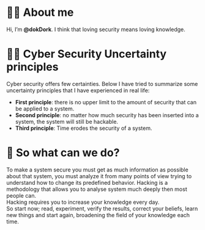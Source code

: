 # 👨‍💻 About me
Hi, I’m **@dokDork**.
I think that loving security means loving knowledge.

# 🏴‍☠️ Cyber Security Uncertainty principles
Cyber security offers few certainties. Below I have tried to summarize some uncertainty principles that I have experienced in real life:  
+ **First principle**: there is no upper limit to the amount of security that can be applied to a system.
+ **Second principle**: no matter how much security has been inserted into a system, the system will still be hackable.
+ **Third principle**: Time erodes the security of a system.

# 📖 So what can we do?
To make a system secure you must get as much information as possible about that system, you must analyze it from many points of view trying to understand how to change its predefined behavior.
Hacking is a methodology that allows you to analyse system much deeply then most people can.  
Hacking requires you to increase your knowledge every day.  
So start now; read, experiment, verify the results, correct your beliefs, learn new things and start again, broadening the field of your knowledge each time.

<!---
dokDork/dokDork is a ✨ special ✨ repository because its `README.md` (this file) appears on your GitHub profile.
You can click the Preview link to take a look at your changes.
--->
